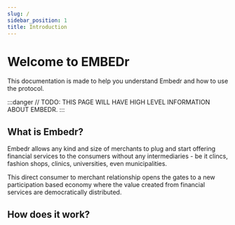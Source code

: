 ```yaml
---
slug: /
sidebar_position: 1
title: Introduction
---
```


# Welcome to EMBEDr

This documentation is made to help you understand Embedr and how to use the protocol.

:::danger
// TODO: THIS PAGE WILL HAVE HIGH LEVEL INFORMATION ABOUT EMBEDR.
:::

## What is Embedr?

Embedr allows any kind and size of merchants to plug and start offering financial services to the consumers without any intermediaries - be it clincs, fashion shops, clinics, universities, even municipalities.

This direct consumer to merchant relationship opens the gates to a new participation based economy where the value created from financial services are democratically distributed.

## How does it work?
